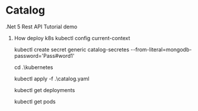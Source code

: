# Catalog
.Net 5 Rest API Tutorial demo

1. How deploy k8s
    kubectl config current-context

    kubectl create secret generic catalog-secretes --from-literal=mongodb-password='Pass#word1'

    cd .\kubernetes

    kubectl apply -f .\catalog.yaml

    kubectl get deployments

    kubectl get pods
